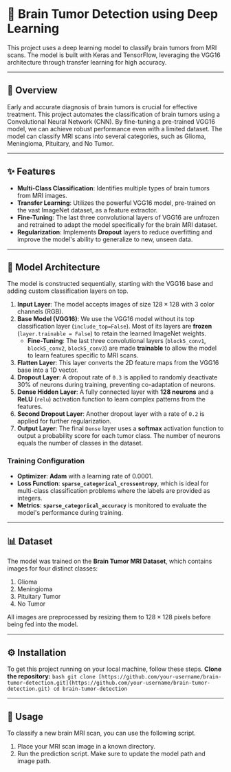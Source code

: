 # 🧠 Brain Tumor Detection using Deep Learning

This project uses a deep learning model to classify brain tumors from MRI scans. The model is built with Keras and TensorFlow, leveraging the VGG16 architecture through transfer learning for high accuracy.
***

## 🧐 Overview
Early and accurate diagnosis of brain tumors is crucial for effective treatment. This project automates the classification of brain tumors using a Convolutional Neural Network (CNN). By fine-tuning a pre-trained VGG16 model, we can achieve robust performance even with a limited dataset. The model can classify MRI scans into several categories, such as Glioma, Meningioma, Pituitary, and No Tumor.

***

## ✨ Features
* **Multi-Class Classification**: Identifies multiple types of brain tumors from MRI images.
* **Transfer Learning**: Utilizes the powerful VGG16 model, pre-trained on the vast ImageNet dataset, as a feature extractor.
* **Fine-Tuning**: The last three convolutional layers of VGG16 are unfrozen and retrained to adapt the model specifically for the brain MRI dataset.
* **Regularization**: Implements **Dropout** layers to reduce overfitting and improve the model's ability to generalize to new, unseen data.

***

## 🧠 Model Architecture
The model is constructed sequentially, starting with the VGG16 base and adding custom classification layers on top.

1.  **Input Layer**: The model accepts images of size $128 \times 128$ with 3 color channels (RGB).
2.  **Base Model (VGG16)**: We use the VGG16 model without its top classification layer (`include_top=False`). Most of its layers are **frozen** (`layer.trainable = False`) to retain the learned ImageNet weights.
    * **Fine-Tuning**: The last three convolutional layers (`block5_conv1`, `block5_conv2`, `block5_conv3`) are made **trainable** to allow the model to learn features specific to MRI scans.
3.  **Flatten Layer**: This layer converts the 2D feature maps from the VGG16 base into a 1D vector.
4.  **Dropout Layer**: A dropout rate of `0.3` is applied to randomly deactivate 30% of neurons during training, preventing co-adaptation of neurons.
5.  **Dense Hidden Layer**: A fully connected layer with **128 neurons** and a **ReLU** (`relu`) activation function to learn complex patterns from the features.
6.  **Second Dropout Layer**: Another dropout layer with a rate of `0.2` is applied for further regularization.
7.  **Output Layer**: The final `Dense` layer uses a **softmax** activation function to output a probability score for each tumor class. The number of neurons equals the number of classes in the dataset.

### Training Configuration
* **Optimizer**: **Adam** with a learning rate of $0.0001$.
* **Loss Function**: **`sparse_categorical_crossentropy`**, which is ideal for multi-class classification problems where the labels are provided as integers.
* **Metrics**: **`sparse_categorical_accuracy`** is monitored to evaluate the model's performance during training.

***

## 📊 Dataset
The model was trained on the **Brain Tumor MRI Dataset**, which contains images for four distinct classes:
1.  Glioma
2.  Meningioma
3.  Pituitary Tumor
4.  No Tumor

All images are preprocessed by resizing them to $128 \times 128$ pixels before being fed into the model.

***

## ⚙️ Installation
To get this project running on your local machine, follow these steps.
  **Clone the repository:**
    ```bash
    git clone [https://github.com/your-username/brain-tumor-detection.git](https://github.com/your-username/brain-tumor-detection.git)
    cd brain-tumor-detection
    ```
***

## 🚀 Usage
To classify a new brain MRI scan, you can use the following script.

1.  Place your MRI scan image in a known directory.
2.  Run the prediction script. Make sure to update the model path and image path.
